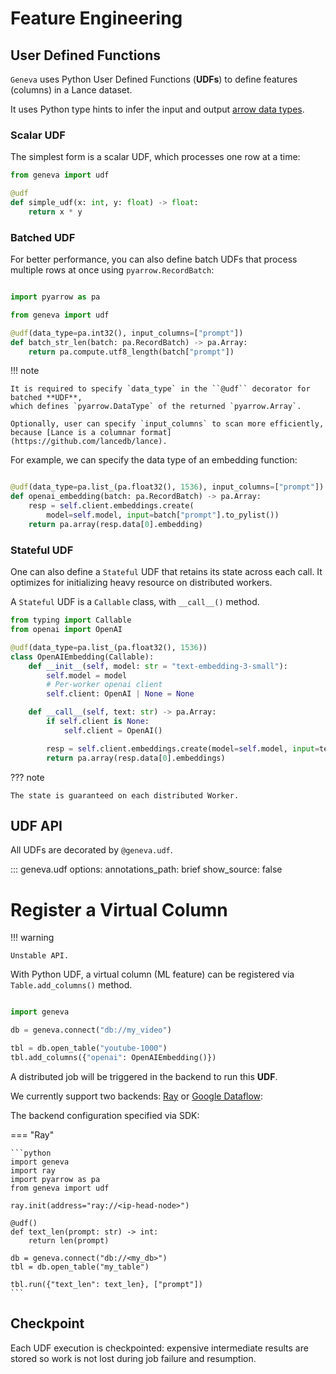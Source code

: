 # Feature Engineering

## User Defined Functions

`Geneva` uses Python User Defined Functions (**UDFs**) to define features (columns) in a Lance dataset.

It uses Python type hints to infer the input and output
[arrow data types](https://arrow.apache.org/docs/python/api/datatypes.html).

### Scalar UDF

The simplest form is a scalar UDF, which processes one row at a time:

```python
from geneva import udf

@udf
def simple_udf(x: int, y: float) -> float:
    return x * y
```

### Batched UDF

For better performance, you can also define batch UDFs that process multiple rows at once using `pyarrow.RecordBatch`:

```python

import pyarrow as pa

from geneva import udf

@udf(data_type=pa.int32(), input_columns=["prompt"])
def batch_str_len(batch: pa.RecordBatch) -> pa.Array:
    return pa.compute.utf8_length(batch["prompt"])
```

!!! note

    It is required to specify `data_type` in the ``@udf`` decorator for batched **UDF**,
    which defines `pyarrow.DataType` of the returned `pyarrow.Array`.

    Optionally, user can specify `input_columns` to scan more efficiently,
    because [Lance is a columnar format](https://github.com/lancedb/lance).

For example, we can specify the data type of an embedding function:

```python

@udf(data_type=pa.list_(pa.float32(), 1536), input_columns=["prompt"])
def openai_embedding(batch: pa.RecordBatch) -> pa.Array:
    resp = self.client.embeddings.create(
        model=self.model, input=batch["prompt"].to_pylist())
    return pa.array(resp.data[0].embedding)
```

### Stateful UDF

One can also define a `Stateful` UDF that retains its state across each call.
It optimizes for initializing heavy resource on distributed workers.

A `Stateful` UDF is a `Callable` class, with `__call__()` method.

```python
from typing import Callable
from openai import OpenAI

@udf(data_type=pa.list_(pa.float32(), 1536))
class OpenAIEmbedding(Callable):
    def __init__(self, model: str = "text-embedding-3-small"):
        self.model = model
        # Per-worker openai client
        self.client: OpenAI | None = None

    def __call__(self, text: str) -> pa.Array:
        if self.client is None:
            self.client = OpenAI()

        resp = self.client.embeddings.create(model=self.model, input=text)
        return pa.array(resp.data[0].embeddings)
```

??? note

    The state is guaranteed on each distributed Worker.

## UDF API

All UDFs are decorated by ``@geneva.udf``.

::: geneva.udf
    options:
      annotations_path: brief
      show_source: false


# Register a Virtual Column

!!! warning

    Unstable API.

With Python UDF, a virtual column (ML feature) can be registered via `Table.add_columns()`
method.

```python

import geneva

db = geneva.connect("db://my_video")

tbl = db.open_table("youtube-1000")
tbl.add_columns({"openai": OpenAIEmbedding()})
```

A distributed job will be triggered in the backend to run this **UDF**.

We currently support two backends: [Ray](https://www.anyscale.com/product/open-source/ray) or [Google Dataflow](https://cloud.google.com/products/dataflow):

The backend configuration specified via SDK:

=== "Ray"

    ```python
    import geneva
    import ray
    import pyarrow as pa
    from geneva import udf

    ray.init(address="ray://<ip-head-node>")

    @udf()
    def text_len(prompt: str) -> int:
        return len(prompt)

    db = geneva.connect("db://<my_db>")
    tbl = db.open_table("my_table")

    tbl.run({"text_len": text_len}, ["prompt"])
    ```

## Checkpoint

Each UDF execution is checkpointed: expensive intermediate results are stored so work is not lost during job failure and resumption.
